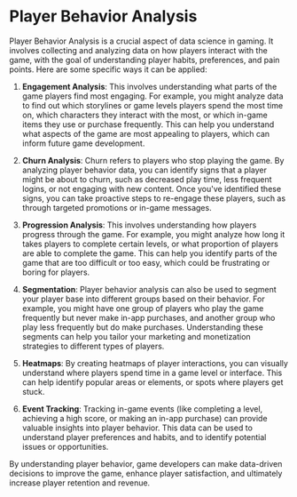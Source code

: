 # Player Behavior Analysis

Player Behavior Analysis is a crucial aspect of data science in gaming. It involves collecting and analyzing data on how players interact with the game, with the goal of understanding player habits, preferences, and pain points. Here are some specific ways it can be applied:

1. **Engagement Analysis**: This involves understanding what parts of the game players find most engaging. For example, you might analyze data to find out which storylines or game levels players spend the most time on, which characters they interact with the most, or which in-game items they use or purchase frequently. This can help you understand what aspects of the game are most appealing to players, which can inform future game development.

2. **Churn Analysis**: Churn refers to players who stop playing the game. By analyzing player behavior data, you can identify signs that a player might be about to churn, such as decreased play time, less frequent logins, or not engaging with new content. Once you've identified these signs, you can take proactive steps to re-engage these players, such as through targeted promotions or in-game messages.

3. **Progression Analysis**: This involves understanding how players progress through the game. For example, you might analyze how long it takes players to complete certain levels, or what proportion of players are able to complete the game. This can help you identify parts of the game that are too difficult or too easy, which could be frustrating or boring for players.

4. **Segmentation**: Player behavior analysis can also be used to segment your player base into different groups based on their behavior. For example, you might have one group of players who play the game frequently but never make in-app purchases, and another group who play less frequently but do make purchases. Understanding these segments can help you tailor your marketing and monetization strategies to different types of players.

5. **Heatmaps**: By creating heatmaps of player interactions, you can visually understand where players spend time in a game level or interface. This can help identify popular areas or elements, or spots where players get stuck.

6. **Event Tracking**: Tracking in-game events (like completing a level, achieving a high score, or making an in-app purchase) can provide valuable insights into player behavior. This data can be used to understand player preferences and habits, and to identify potential issues or opportunities.

By understanding player behavior, game developers can make data-driven decisions to improve the game, enhance player satisfaction, and ultimately increase player retention and revenue.